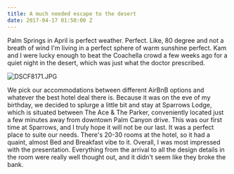 ```yaml
---
title: A much needed escape to the desert
date: 2017-04-17 01:50:00 Z
---
```


Palm Springs in April is perfect weather. Perfect. Like, 80 degree and not a breath of wind I'm living in a perfect sphere of warm sunshine perfect. Kam and I were lucky enough to beat the Coachella crowd a few weeks ago for a quiet night in the desert, which was just what the doctor prescribed.

![DSCF8171.JPG](/uploads/DSCF8171.JPG)

We pick our accommodations between different AirBnB options and whatever the best hotel deal there is. Because it was on the eve of my birthday, we decided to splurge a little bit and stay at Sparrows Lodge, which is situated between The Ace & The Parker, conveniently located just a few minutes away from downtown Palm Canyon drive. This was our first time at Sparrows, and I truly hope it will not be our last. It was a perfect place to suite our needs. There's 20-30 rooms at the hotel, so it had a quaint, almost Bed and Breakfast vibe to it. Overall, I was most impressed with the presentation. Everything from the arrival to all the design details in the room were really well thought out, and it didn't seem like they broke the bank. 


